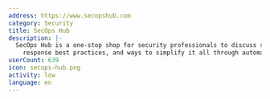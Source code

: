 ```yaml
---
address: https://www.secopshub.com
category: Security
title: SecOps Hub
description: |-
  SecOps Hub is a one-stop shop for security professionals to discuss strategies, incident
    response best practices, and ways to simplify it all through automation.
userCount: 639
icon: secops-hub.png
activity: low
language: en
---
```

